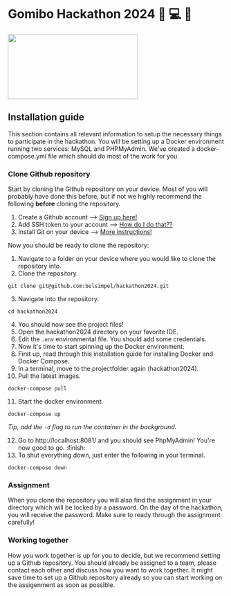 # Gomibo Hackathon 2024 :office: :computer: :crown:
<img src="https://werkenbijbelsimpel.nl/wp-content/uploads/2023/01/Belsimpel-A-Gomibo-company_RGB_op-wit.svg" width="300" height="150">

## Installation guide
This section contains all relevant information to setup the necessary things to participate in the hackathon. You will be setting up a Docker environment running two services: MySQL and PHPMyAdmin. We've created a docker-compose.yml file which should do most of the work for you.

### Clone Github repository
Start by cloning the Github repository on your device. Most of you will probably have done this before, but if not we highly recommend the following **before** cloning the repository.
1. Create a Github account --> [Sign up here!](https://github.com/signup?ref_cta=Sign+up&ref_loc=header+logged+out&ref_page=%2F&source=header-home)
2. Add SSH token to your account --> [How do I do that??](https://docs.github.com/en/authentication/connecting-to-github-with-ssh/adding-a-new-ssh-key-to-your-github-account)
3. Install Git on your device --> [More instructions!](https://github.com/git-guides/install-git)

Now you should be ready to clone the repository:
1. Navigate to a folder on your device where you would like to clone the repository into.
2. Clone the repository.
```
git clone git@github.com:belsimpel/hackathon2024.git
```
3. Navigate into the repository.
```
cd hackathon2024
```
4. You should now see the project files!
5. Open the hackathon2024 directory on your favorite IDE.
6. Edit the `.env` environmental file. You should add some credentials.
7. Now it's time to start spinning up the Docker environment.
8. First up, read through this installation guide for installing Docker and Docker Compose.
9. In a terminal, move to the projectfolder again (hackathon2024).
10. Pull the latest images.
```
docker-compose pull
```
11. Start the docker environment.
```
docker-compose up
```
*Tip, add the `-d` flag to run the container in the background.*

12. Go to http://localhost:8081/ and you should see PhpMyAdmin! You're now good to go. :finish:
13. To shut everything down, just enter the following in your terminal.
```
docker-compose down
```

### Assignment
When you clone the repository you will also find the assignment in your directory which will be locked by a password. On the day of the hackathon, you will receive the password. Make sure to ready through the assignment carefully!

### Working together
How you work together is up for you to decide, but we recommend setting up a Github repository. You should already be assigned to a team, please contact each other and discuss how you want to work together. It might save time to set up a Github repository already so you can start working on the assigenment as soon as possible.
